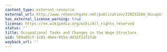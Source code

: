 ```yaml
---
content_type: external-resource
external_url: http://www.researchgate.net/publication/228252266_Occupational_Tasks_and_Changes_in_the_Wage_Structure
has_external_license_warning: true
license: https://en.wikipedia.org/wiki/All_rights_reserved
status: ''
title: Occupational Tasks and Changes in the Wage Structure
uid: 584a85cf-1c81-4bee-955a-dd32f12f27ab
wayback_url: ''
---
```


